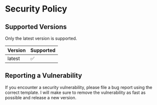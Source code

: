 # Security Policy

## Supported Versions

Only the latest version is supported.

| Version | Supported          |
| ------- | ------------------ |
| latest  | :white_check_mark: |

## Reporting a Vulnerability

If you encounter a security vulnerability, please file a bug report using the correct template.
I will make sure to remove the vulnerability as fast as possible and release a new version.
